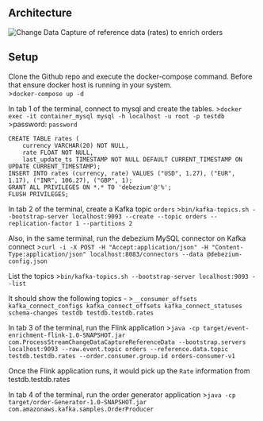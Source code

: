 
## Architecture

![Change Data Capture of reference data (rates) to enrich orders](arch.jpg)

## Setup

Clone the Github repo and execute the docker-compose command. Before that ensure docker host is running in your system.  
    >`docker-compose up -d`

In tab 1 of the terminal, connect to mysql and create the tables.
    >`docker exec -it container_mysql mysql -h localhost -u root -p testdb`
    >password: `password`

    CREATE TABLE rates (
        currency VARCHAR(20) NOT NULL, 
        rate FLOAT NOT NULL, 
        last_update_ts TIMESTAMP NOT NULL DEFAULT CURRENT_TIMESTAMP ON UPDATE CURRENT_TIMESTAMP);
    INSERT INTO rates (currency, rate) VALUES ("USD", 1.27), ("EUR", 1.17), ("INR", 106.27), ("GBP", 1);
    GRANT ALL PRIVILEGES ON *.* TO 'debezium'@'%';
    FLUSH PRIVILEGES;

In tab 2 of the terminal, create a Kafka topic `orders`
    >`bin/kafka-topics.sh --bootstrap-server localhost:9093 --create --topic orders --replication-factor 1 --partitions 2`

Also, in the same terminal, run the debezium MySQL connector on Kafka connect
    >`curl -i -X POST -H "Accept:application/json" -H "Content-Type:application/json" localhost:8083/connectors --data @debezium-config.json`

List the topics
    >`bin/kafka-topics.sh --bootstrap-server localhost:9093 --list`

It should show the following topics - 
    >`__consumer_offsets
    kafka_connect_configs
    kafka_connect_offsets
    kafka_connect_statuses
    schema-changes
    testdb
    testdb.testdb.rates`

In tab 3 of the terminal, run the Flink application
    >`java -cp target/event-enrichment-flink-1.0-SNAPSHOT.jar com.ProcessStreamChangeDataCaptureReferenceData --bootstrap.servers localhost:9093 --raw.event.topic orders --reference.data.topic testdb.testdb.rates --order.consumer.group.id orders-consumer-v1`

Once the Flink application runs, it would pick up the `Rate` information from testdb.testdb.rates

In tab 4 of the terminal, run the order generator application
    >`java -cp target/order-Generator-1.0-SNAPSHOT.jar com.amazonaws.kafka.samples.OrderProducer`

